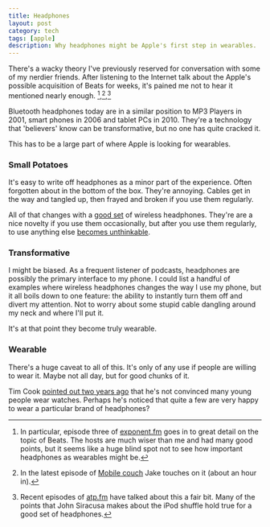 ```yaml
---
title: Headphones
layout: post
category: tech
tags: [apple]
description: Why headphones might be Apple's first step in wearables.
---
```


There's a wacky theory I've previously reserved for conversation with some of my nerdier friends. After listening to the Internet talk about the Apple's possible acquisition of Beats for weeks, it's pained me not to hear it mentioned nearly enough. [^1],[^2],[^3] 

Bluetooth headphones today are in a similar position to MP3 Players in 2001, smart phones in 2006 and tablet PCs in 2010. They're a technology that 'believers' know can be transformative, but no one has quite cracked it. 

This has to be a large part of where Apple is looking for wearables.

### Small Potatoes

It's easy to write off headphones as a minor part of the experience. Often forgotten about in the bottom of the box. They're annoying. Cables get in the way and tangled up, then frayed and broken if you use them regularly.

All of that changes with a [good set][LG-tone] of wireless headphones. They're are a nice novelty if you use them occasionally, but after you use them regularly, to use anything else [becomes unthinkable][hypercritical-tomorrow]. 

### Transformative

I might be biased. As a frequent listener of podcasts, headphones are possibly the primary interface to my phone. I could list a handful of examples where wireless headphones changes the way I use my phone, but it all boils down to one feature: the ability to instantly turn them off and divert my attention. Not to worry about some stupid cable dangling around my neck and where I'll put it.

It's at that point they become truly wearable.

### Wearable

There's a huge caveat to all of this. It's only of any use if people are willing to wear it. Maybe not all day, but for good chunks of it.

Tim Cook [pointed out two years ago][all-things-d] that he's not convinced many young people wear watches. Perhaps he's noticed that quite a few are very happy to wear a particular brand of headphones?

[^1]: In particular, episode three of [exponent.fm][exponent] goes in to great detail on the topic of Beats. The hosts are much wiser than me and had many good points, but it seems like a huge blind spot not to see how important headphones as wearables might be.

[^2]: In the latest episode of [Mobile couch][mobile-couch] Jake touches on it (about an hour in).

[^3]: Recent episodes of [atp.fm][ATP] have talked about this a fair bit. Many of the points that John Siracusa makes about the iPod shuffle hold true for a good set of headphones.


[exponent]: http://exponent.fm/episode-003-valiantly-defending-jobs/
[mobile-couch]: http://jellystyle.com/podcasts/mobilecouch/32
[LG-tone]: http://www.lg.com/us/cell-phone-accessories/lg-HBS700-tone
[hypercritical-tomorrow]:http://hypercritical.co/2013/02/08/dont-stop-thinking-about-tomorrow
[ATP]:http://atp.fm/episodes/66
[all-things-d]: http://allthingsd.com/20120529/live-apple-ceo-tim-cooks-first-time-in-the-hot-seat-at-d/